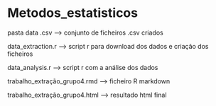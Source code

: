 # Metodos_estatisticos

pasta data .csv --> conjunto de ficheiros .csv criados

data_extraction.r --> script r para download dos dados e criação dos ficheiros

data_analysis.r --> script r com a análise dos dados

trabalho_extração_grupo4.rmd --> ficheiro R markdown

trabalho_extração_grupo4.html --> resultado html final
